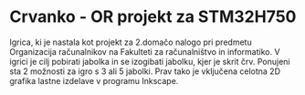 # Crvanko - OR projekt za STM32H750
Igrica, ki je nastala kot projekt za 2.domačo nalogo pri predmetu Organizacija računalnikov na Fakulteti za računalništvo in informatiko. V igrici je cilj pobirati jabolka in se izogibati jabolku, kjer je skrit črv. Ponujeni sta 2 možnosti za igro s 3 ali 5 jabolki. Prav tako je vključena celotna 2D grafika lastne izdelave v programu Inkscape.
